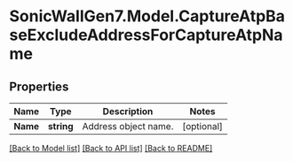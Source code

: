 # SonicWallGen7.Model.CaptureAtpBaseExcludeAddressForCaptureAtpName

## Properties

Name | Type | Description | Notes
------------ | ------------- | ------------- | -------------
**Name** | **string** | Address object name. | [optional] 

[[Back to Model list]](../README.md#documentation-for-models) [[Back to API list]](../README.md#documentation-for-api-endpoints) [[Back to README]](../README.md)

